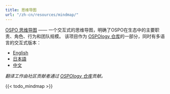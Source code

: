 ```yaml
---
title: 思维导图
url: "/zh-cn/resources/mindmap/"
---
```


[OSPO 思维导图](https://ospomindmap.todogroup.org/cn) —— 一个交互式的思维导图，明确了OSPO在生态中的主要职责、角色、行为和团队规模。 该项目作为 [OSPOlogy 仓库](https://github.com/todogroup/ospology/tree/main/ospo-mindmap)的一部分，同时有多语言的交互式版本：

- [English](https://ospomindmap.todogroup.org/)
- [日本語](https://ospomindmap.todogroup.org/jp)
- [中文](https://ospomindmap.todogroup.org/cn)

*翻译工作由社区贡献者通过 [OSPOlogy 仓库](https://github.com/todogroup/ospology/tree/main/ospo-mindmap)贡献。*

{{< todo_mindmap >}}
